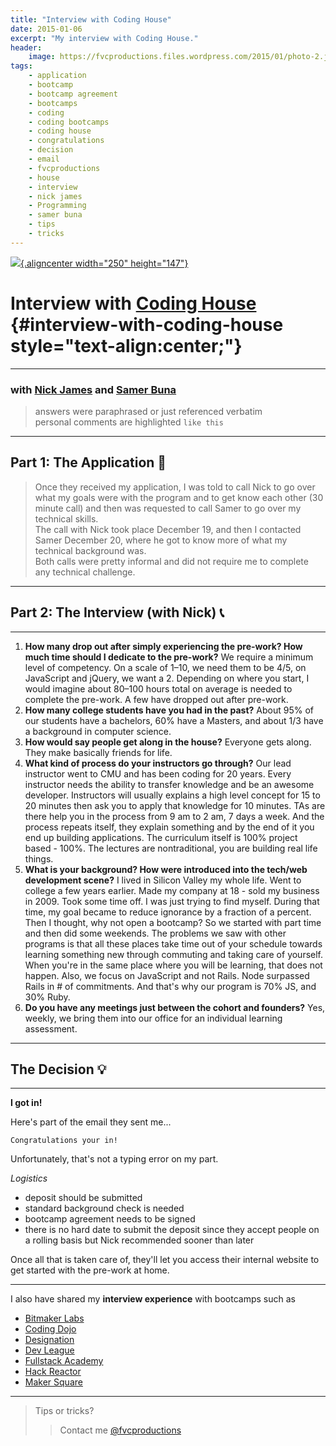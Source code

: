 ```yaml
---
title: "Interview with Coding House"
date: 2015-01-06
excerpt: "My interview with Coding House."
header:
    image: https://fvcproductions.files.wordpress.com/2015/01/photo-2.jpg
tags:
    - application
    - bootcamp
    - bootcamp agreement
    - bootcamps
    - coding
    - coding bootcamps
    - coding house
    - congratulations
    - decision
    - email
    - fvcproductions
    - house
    - interview
    - nick james
    - Programming
    - samer buna
    - tips
    - tricks
---
```


[![](https://course_report_production.s3.amazonaws.com/rich/rich_files/rich_files/74/s300/coding-house-logo.png){.aligncenter
width="250" height="147"}](https://www.codinghouse.com)

Interview with [Coding House](https://www.codinghouse.com "Coding House") {#interview-with-coding-house style="text-align:center;"}
========================================================================

------------------------------------------------------------------------

### with [Nick James](https://www.linkedin.com/in/hellonick) and [Samer Buna](https://www.linkedin.com/in/samerbuna)

> answers were paraphrased or just referenced verbatim\
> personal comments are highlighted `like this`

------------------------------------------------------------------------

**Part 1: The Application 📝**
-----------------------------

> Once they received my application, I was told to call Nick to go over
> what my goals were with the program and to get know each other (30
> minute call) and then was requested to call Samer to go over my
> technical skills.\
> The call with Nick took place December 19, and then I contacted Samer
> December 20, where he got to know more of what my technical background
> was.\
> Both calls were pretty informal and did not require me to complete any
> technical challenge.

------------------------------------------------------------------------

**Part 2: The Interview (with Nick)** 📞
---------------------------------------

------------------------------------------------------------------------

1. **How many drop out after simply experiencing the pre-work? How much
    time should I dedicate to the pre-work?** We require a minimum level
    of competency. On a scale of 1–10, we need them to be 4/5, on
    JavaScript and jQuery, we want a 2. Depending on where you start, I
    would imagine about 80–100 hours total on average is needed to
    complete the pre-work. A few have dropped out after pre-work.
2. **How many college students have you had in the past?** About 95% of
    our students have a bachelors, 60% have a Masters, and about 1/3
    have a background in computer science.
3. **How would say people get along in the house?** Everyone gets
    along. They make basically friends for life.
4.  **What kind of process do your instructors go through?** Our lead
    instructor went to CMU and has been coding for 20 years. Every
    instructor needs the ability to transfer knowledge and be an awesome
    developer. Instructors will usually explains a high level concept
    for 15 to 20 minutes then ask you to apply that knowledge for 10
    minutes. TAs are there help you in the process from 9 am to 2 am, 7
    days a week. And the process repeats itself, they explain something
    and by the end of it you end up building applications. The
    curriculum itself is 100% project based - 100%. The lectures are
    nontraditional, you are building real life things.
5.  **What is your background? How were introduced into the tech/web
    development scene?** I lived in Silicon Valley my whole life. Went
    to college a few years earlier. Made my company at 18 - sold my
    business in 2009. Took some time off. I was just trying to find
    myself. During that time, my goal became to reduce ignorance by a
    fraction of a percent. Then I thought, why not open a bootcamp? So
    we started with part time and then did some weekends. The problems
    we saw with other programs is that all these places take time out of
    your schedule towards learning something new through commuting and
    taking care of yourself. When you're in the same place where you
    will be learning, that does not happen. Also, we focus on JavaScript
    and not Rails. Node surpassed Rails in \# of commitments. And that's
    why our program is 70% JS, and 30% Ruby.
6.  **Do you have any meetings just between the cohort and founders?**
    Yes, weekly, we bring them into our office for an individual
    learning assessment.

------------------------------------------------------------------------

**The Decision 💡**
------------------

------------------------------------------------------------------------

**I got in!**

Here's part of the email they sent me...

    Congratulations your in!

Unfortunately, that's not a typing error on my part.

*Logistics*

-   deposit should be submitted
-   standard background check is needed
-   bootcamp agreement needs to be signed
-   there is no hard date to submit the deposit since they accept people
    on a rolling basis but Nick recommended sooner than later

Once all that is taken care of, they'll let you access their internal
website to get started with the pre-work at home.

------------------------------------------------------------------------

I also have shared my **interview experience** with bootcamps such as

- [Bitmaker
    Labs](https://fvcproductions.com/blog/2014/03/12/bitmaker-labs/ "Bitmaker Labs")
- [Coding
    Dojo](https://fvcproductions.com/blog/2015/01/06/interview-coding-dojo/ "Interview with Coding Dojo 🍜")
- [Designation](https://fvcproductions.com/blog/2015/01/06/interview-with-designation/ "Interview with Designation 🎨")
- [Dev
    League](https://fvcproductions.com/blog/2015/01/06/experience-with-devleague/ "Interview With DevLeague 💻")
- [Fullstack
    Academy](https://fvcproductions.com/blog/2014/12/28/my-experience-with-fullstack-academy-of-code/ "My Experience with Fullstack Academy of Code 💻")
- [Hack
    Reactor](https://fvcproductions.com/blog/2015/01/05/questioning-hack-reactor/ "Questioning Hack Reactor 🔑")
- [Maker
    Square](https://fvcproductions.com/blog/2015/01/14/my-experience-with-makersquare-%f0%9f%92/ "My Experience with MakerSquare 💻")

------------------------------------------------------------------------

> Tips or tricks?
>
> > Contact me [@fvcproductions](https://twitter.com/fvcproductions)
